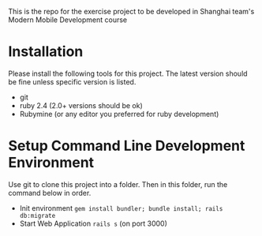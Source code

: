 This is the repo for the exercise project to be developed in Shanghai team's Modern Mobile Development course

# Installation
Please install the following tools for this project. The latest version should be fine unless specific version is listed.

* git
* ruby 2.4 (2.0+ versions should be ok)
* Rubymine (or any editor you preferred for ruby development)

# Setup Command Line Development Environment
Use git to clone this project into a folder. Then in this folder, run the command below in order.

* Init environment `gem install bundler; bundle install; rails db:migrate`
* Start Web Application `rails s` (on port 3000)
